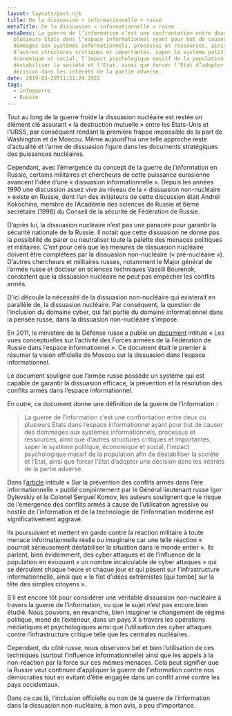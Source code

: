 ```yaml
---
layout: layouts/post.njk
title: De la dissuasion « informationnelle » russe
metaTitle: De la dissuasion « informationnelle » russe
metaDesc: La guerre de l’information c’est une confrontation entre deux ou
  plusieurs Etats dans l’espace informationnel ayant pour but de causer des
  dommages aux systèmes informationnels, processus et ressources, ainsi que
  d’autres structures critiques et importantes, saper le système politique,
  économique et social, l’impact psychologique massif de la population afin de
  déstabiliser la société et l’Etat, ainsi que forcer l’Etat d’adopter une
  décision dans les intérêts de la partie adverse.
date: 2019-03-29T11:21:24.192Z
tags:
  - infoguerre
  - Russie
---
```

Tout au long de la guerre froide la dissuasion nucléaire est restée un élément clé assurant « la destruction mutuelle » entre les États-Unis et l’URSS, par conséquent rendant la première frappe impossible de la part de Washington et de Moscou. Même aujourd’hui une telle approche reste d’actualité et l’arme de dissuasion figure dans les documents stratégiques des puissances nucléaires.

Cependant, avec l’émergence du concept de la guerre de l’information en Russie, certains militaires et chercheurs de cette puissance eurasienne avancent l’idée d’une « dissuasion informationnelle ». Depuis les années 1990 une discussion assez vive au niveau de la « dissuasion non-nucléaire » existe en Russie, dont l’un des initiateurs de cette discussion était Andreï Kokochine, membre de l’Académie des sciences de Russie et 6ème secrétaire (1998) du Conseil de la sécurité de Fédération de Russie.

D’après lui, la dissuasion nucléaire n’est pas une panacée pour garantir la sécurité nationale de la Russie. Il notait que cette dissuasion ne donne pas la possibilité de parer ou neutraliser toute la palette des menaces politiques et militaires. C’est pour cela que les mesures de dissuasion nucléaire doivent être complétées par la dissuasion non-nucléaire (« pré-nucléaire »). D’autres chercheurs et militaires russes, notamment le Major général de l’armée russe et docteur en sciences techniques Vassili Bourenok, constatent que la dissuasion nucléaire ne peut pas empêcher les conflits armés.

D’ici découle la nécessité de la dissuasion non-nucléaire qui existerait en parallèle de, la dissuasion nucléaire. Par conséquent, la question de l’inclusion du domaine cyber, qui fait partie du domaine informationnel dans la pensée russe, dans la dissuasion non-nucléaire s’impose.

En 2011, le ministère de la Défense russe a publié un [document](http://ens.mil.ru/science/publications/more.htm?id=10845074@cmsArticle) intitulé « Les vues conceptuelles sur l’activité des Forces armées de la Fédération de Russie dans l’espace informationnel ». Ce document était le premier à résumer la vision officielle de Moscou sur la dissuasion dans l’espace informationnel.

Le document souligne que l’armée russe possède un système qui est capable de garantir la dissuasion efficace, la prévention et la résolution des conflits armés dans l’espace informationnel.

En outre, ce document donne une définition de la guerre de l’information :

>La guerre de l’information c’est une confrontation entre deux ou plusieurs Etats dans l’espace informationnel ayant pour but de causer des dommages aux systèmes informationnels, processus et ressources, ainsi que d’autres structures critiques et importantes, saper le système politique, économique et social, l’impact psychologique massif de la population afin de déstabiliser la société et l’Etat, ainsi que forcer l’Etat d’adopter une décision dans les intérêts de la partie adverse.

Dans l’[article](https://digital.report/o-predotvrashhenii-voennyih-konfliktov-v-informatsionnuyu-eru/) intitulé « Sur la prévention des conflits armés dans l’ère informationnelle » publié conjointement par le Général lieutenant russe Igor Dylevskiy et le Colonel Sergueï Komov, les auteurs soulignent que le risque de l’émergence des conflits armés à cause de l’utilisation agressive ou hostile de l’information et de la technologie de l’information moderne est significativement aggravé.

Ils poursuivent et mettent en garde contre la réaction militaire à toute menace informationnelle réelle ou imaginaire car une telle réaction « pourrait sérieusement déstabiliser la situation dans le monde entier ». Ils parlent, bien évidemment, des cyber attaques et de l’influence de la population en évoquant « un nombre incalculable de cyber attaques » qui se déroulent chaque heure et chaque jour et qui pèsent sur l’infrastructure informationnelle, ainsi que « le flot d’idées extrémistes [qui tombe] sur la tête des simples citoyens ».

S’il est encore tôt pour considérer une véritable dissuasion non-nucléaire à travers la guerre de l’information, vu que le sujet n’est pas encore bien étudié. Nous pouvons, en revanche, bien imaginer le changement de régime politique, mené de l’extérieur, dans un pays X à travers les opérations médiatiques et psychologiques ainsi que l’utilisation des cyber attaques contre l’infrastructure critique telle que les centrales nucléaires.

Cependant, du côté russe, nous observons bel et bien l’utilisation de ces techniques (surtout l’influence informationnelle) ainsi que les appels à la non-réaction par la force sur ces mêmes menaces. Cela peut signifier que la Russie veut continuer d’appliquer la guerre de l’information contre nos démocraties tout en évitant d’être engagée dans un conflit armé contre les pays occidentaux.

Dans ce cas là, l’inclusion officielle ou non de la guerre de l’information dans la dissuasion non-nucléaire, à mon avis, a peu d’importance.